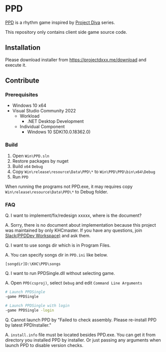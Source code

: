 # PPD

[PPD](https://projectdxxx.me/) is a rhythm game inspired by [Project Diva](http://miku.sega.jp/) series.

This repository only contains client side game source code.

## Installation

Please download installer from https://projectdxxx.me/download and execute it.

## Contribute

### Prerequisites

* Windows 10 x64
* Visual Studio Community 2022
  * Workload
    * .NET Desktop Development
  * Individual Component
    * Windows 10 SDK(10.0.18362.0)

### Build

1. Open `Win\PPD.sln`
2. Restore packages by nuget
3. Build `x64` `Debug`
4. Copy `Win\release\resource\Data\PPD\*` to `Win\PPD\PPD\bin\x64\Debug`
5. Run `PPD`

When running the programs not PPD.exe, it may requires copy `Win\release\resource\Data\PPD\*` to Debug folder.

### FAQ

Q. I want to implement/fix/redesign xxxxx, where is the document?

A. Sorry, there is no document about implementation because this project was maintained by only KHCmaster. If you have any questions, join [Slack(PPDDev Workspace)](https://join.slack.com/t/ppddev/shared_invite/enQtNjg0Mzg4NTY1MjcxLWFkOGUzYmFiYjY1NjA2Yjk1ZWUyOTY2OGJkZTI0NmY0NDNiZGRiODVmMTQ0NThjNjkxMTlmYzIzNTkzZGRhZjg) and ask them.

Q. I want to use songs dir which is in Program Files.

A. You can specify songs dir in `PPD.ini` like below.

```
[songdir]D:\KHC\PPD\songs
```

Q. I want to run PPDSingle.dll without selecting game.

A. Open `PPD(csproj)`, select `Debug` and edit `Command Line Arguments`

```sh
# Launch PPDSingle
-game PPDSingle
```

```sh
# Launch PPDSingle with login
-game PPDSingle -login
```

Q. Cannot launch PPD by "Failed to check assembly. Please re-install PPD by latest PPDInstaller."

A. `install.info` file must be located besides PPD.exe. You can get it from directory you installed PPD by installer. Or just passing any arguments when launch PPD to disable version checks.
